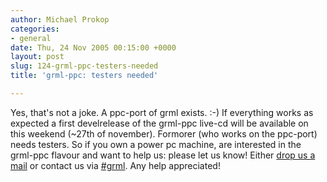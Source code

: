```yaml
---
author: Michael Prokop
categories:
- general
date: Thu, 24 Nov 2005 00:15:00 +0000
layout: post
slug: 124-grml-ppc-testers-needed
title: 'grml-ppc: testers needed'

---
```

Yes, that's not a joke. A ppc\-port of grml exists. :\-) If everything works as expected a first develrelease of the grml\-ppc live\-cd will be available on this weekend (\~27th of november). Formorer (who works on the ppc\-port) needs testers. So if you own a power pc machine, are interested in the grml\-ppc flavour and want to help us: please let us know! Either [drop us a mail](https://grml.org/contact/) or contact us via [\#grml](https://grml.org/irc/). Any help appreciated!  
